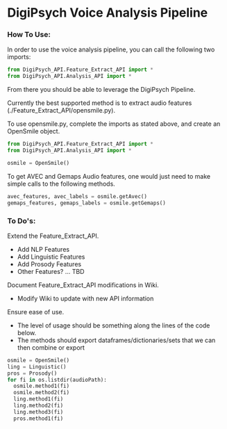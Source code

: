 # DigiPsych Voice Analysis Pipeline

### How To Use:
In order to use the voice analysis pipeline, you can call the following two
imports:

```python
from DigiPsych_API.Feature_Extract_API import *
from DigiPsych_API.Analysis_API import *
```

From there you should be able to leverage the DigiPsych Pipeline.

Currently the best supported method is to extract audio features (./Feature_Extract_API/opensmile.py).

To use opensmile.py, complete the imports as stated above, and create an OpenSmile object.

```python
from DigiPsych_API.Feature_Extract_API import *
from DigiPsych_API.Analysis_API import *

osmile = OpenSmile()
```

To get AVEC and Gemaps Audio features, one would just need to make simple calls
to the following methods.

```python
avec_features, avec_labels = osmile.getAvec()
gemaps_features, gemaps_labels = osmile.getGemaps()
```

### To Do's:

Extend the Feature_Extract_API.
- Add NLP Features
- Add Linguistic Features
- Add Prosody Features
- Other Features? ... TBD

Document Feature_Extract_API modifications in Wiki.
- Modify Wiki to update with new API information

Ensure ease of use.
- The level of usage should be something along the lines of the code below.
- The methods should export dataframes/dictionaries/sets that we can then combine or export

```python
osmile = OpenSmile()
ling = Linguistic()
pros = Prosody()
for fi in os.listdir(audioPath):
  osmile.method1(fi)
  osmile.method2(fi)
  ling.method1(fi)
  ling.method2(fi)
  ling.method3(fi)
  pros.method1(fi)
```
